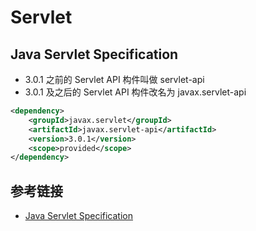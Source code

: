 # Servlet

## Java Servlet Specification

- 3.0.1 之前的 Servlet API 构件叫做 servlet-api
- 3.0.1 及之后的 Servlet API 构件改名为 javax.servlet-api

```xml
<dependency>
    <groupId>javax.servlet</groupId>
    <artifactId>javax.servlet-api</artifactId>
    <version>3.0.1</version>
    <scope>provided</scope>
</dependency>
```

## 参考链接

- [Java Servlet Specification](https://javaee.github.io/servlet-spec/)

